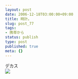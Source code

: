 ```yaml
---
layout: post
date: 2006-12-18T03:00:00+09:00
title: 時計。
slug: post_77
tags:
- 携帯から
status: publish
type: post
published: true
meta: {}
---
```

<div class="caption">デカス</div>
<div class="photo"><img src="/images/uploads/blog-photo-1166422745.15-0.jpg" /></div>
